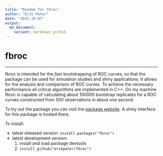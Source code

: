 ```yaml
---
title: "Readme for fbroc"
author: "Erik Peter"
date: "2015-10-07"
output:
  md_document:
    variant: markdown_github
---
```


<!-- README.md is generated from README.Rmd. Please edit that file -->


# fbroc

------------------------------------------------

fbroc is intended for the *fast* bootstrapping of ROC curves, so that the
package can be used for simulation studies and shiny applications. It allows for the analysis and
comparison of ROC curves. To achieve the necessary performance all critical algorithms are implemented in C++.
On my machine fbroc is capable of calculating about 100000 bootstrap replicates 
for a ROC curves constructed from 500 observations in about one second.

To try out the package you can visit the [package website](http://www.epeter-stats.de/roc-curve-analysis-with-fbroc/). 
A shiny interface for this package is hosted there.

To install:

* latest released version: `install.packages("fbroc")`
* latest development version: 
    1. install and load package devtools
    1. `install_github("erikpeter/fbroc")`
